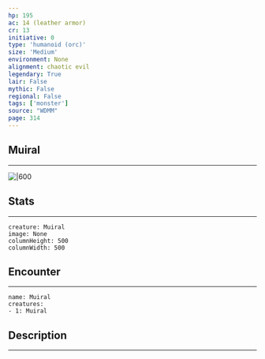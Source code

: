 ```yaml
---
hp: 195
ac: 14 (leather armor)
cr: 13
initiative: 0
type: 'humanoid (orc)'    
size: 'Medium'
environment: None
alignment: chaotic evil
legendary: True
lair: False
mythic: False
regional: False
tags: ['monster']
source: "WDMM"
page: 314
---
```


## Muiral
---

![|600](D:/Program%20Files/5e.tools/img/bestiary/WDMM/Muiral.png)

## Stats
---

```statblock
creature: Muiral
image: None
columnHeight: 500
columnWidth: 500
```

## Encounter
---

```encounter-table
name: Muiral
creatures:
- 1: Muiral
```

## Description
---




